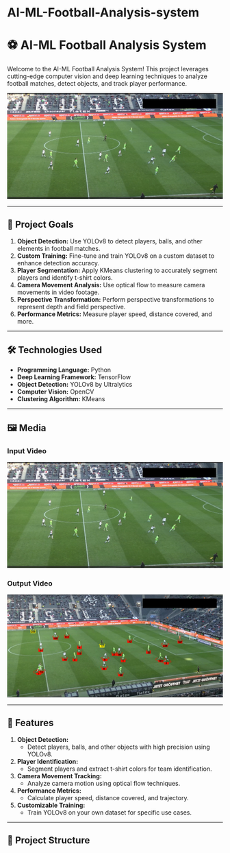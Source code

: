 # AI-ML-Football-Analysis-system

# ⚽ AI-ML Football Analysis System

Welcome to the AI-ML Football Analysis System! This project leverages cutting-edge computer vision and deep learning techniques to analyze football matches, detect objects, and track player performance.

![Project Preview](Media/input.png) <!-- Add a gif or static image -->

---

## 🎯 **Project Goals**
1. **Object Detection:** Use YOLOv8 to detect players, balls, and other elements in football matches.
2. **Custom Training:** Fine-tune and train YOLOv8 on a custom dataset to enhance detection accuracy.
3. **Player Segmentation:** Apply KMeans clustering to accurately segment players and identify t-shirt colors.
4. **Camera Movement Analysis:** Use optical flow to measure camera movements in video footage.
5. **Perspective Transformation:** Perform perspective transformations to represent depth and field perspective.
6. **Performance Metrics:** Measure player speed, distance covered, and more.

---

## 🛠 **Technologies Used**
- **Programming Language:** Python
- **Deep Learning Framework:** TensorFlow
- **Object Detection:** YOLOv8 by Ultralytics
- **Computer Vision:** OpenCV
- **Clustering Algorithm:** KMeans

---

## 🖼 **Media**
### Input Video
[![Input Video Thumbnail](Media/input.png)](input_videos/08fd33_4.mp4) <!-- Replace with the link to your input video -->

### Output Video
[![Output Video Thumbnail](Media/output.png)](media/output_video.mp4) <!-- Replace with the link to your output video -->

---

## 🚀 **Features**
1. **Object Detection:**
   - Detect players, balls, and other objects with high precision using YOLOv8.
2. **Player Identification:**
   - Segment players and extract t-shirt colors for team identification.
3. **Camera Movement Tracking:**
   - Analyze camera motion using optical flow techniques.
4. **Performance Metrics:**
   - Calculate player speed, distance covered, and trajectory.
5. **Customizable Training:**
   - Train YOLOv8 on your own dataset for specific use cases.

---

## 📂 **Project Structure**

